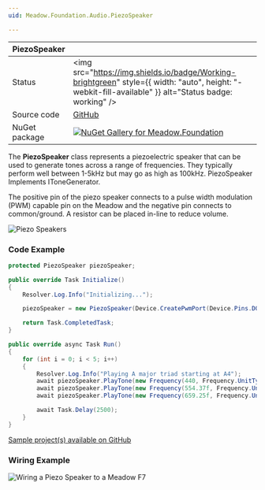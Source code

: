 ```yaml
---
uid: Meadow.Foundation.Audio.PiezoSpeaker

---
```


| PiezoSpeaker | |
|--------|--------|
| Status | <img src="https://img.shields.io/badge/Working-brightgreen" style={{ width: "auto", height: "-webkit-fill-available" }} alt="Status badge: working" /> |
| Source code | [GitHub](https://github.com/WildernessLabs/Meadow.Foundation/tree/main/Source/Meadow.Foundation.Core/Speakers) |
| NuGet package | <a href="https://www.nuget.org/packages/Meadow.Foundation/" target="_blank"><img src="https://img.shields.io/nuget/v/Meadow.Foundation.svg?label=Meadow.Foundation" alt="NuGet Gallery for Meadow.Foundation" /></a> |

The **PiezoSpeaker** class represents a piezoelectric speaker that can be used to generate tones across a range of frequencies. They typically perform well between 1-5kHz but may go as high as 100kHz. PiezoSpeaker Implements IToneGenerator.

The positive pin of the piezo speaker connects to a pulse width modulation (PWM) capable pin on the Meadow and the negative pin connects to common/ground. A resistor can be placed in-line to reduce volume.

![Piezo Speakers](/API_Assets/Meadow.Foundation.Audio.PiezoSpeaker/img_PiezoSpeaker.jpg)

### Code Example

```csharp
protected PiezoSpeaker piezoSpeaker;

public override Task Initialize()
{
    Resolver.Log.Info("Initializing...");

    piezoSpeaker = new PiezoSpeaker(Device.CreatePwmPort(Device.Pins.D05, new Frequency(100, Frequency.UnitType.Hertz)));

    return Task.CompletedTask;
}

public override async Task Run()
{
    for (int i = 0; i < 5; i++)
    {
        Resolver.Log.Info("Playing A major triad starting at A4");
        await piezoSpeaker.PlayTone(new Frequency(440, Frequency.UnitType.Hertz), TimeSpan.FromMilliseconds(500)); //A
        await piezoSpeaker.PlayTone(new Frequency(554.37f, Frequency.UnitType.Hertz), TimeSpan.FromMilliseconds(500)); //C#
        await piezoSpeaker.PlayTone(new Frequency(659.25f, Frequency.UnitType.Hertz), TimeSpan.FromMilliseconds(500)); //E

        await Task.Delay(2500);
    }
}

```

[Sample project(s) available on GitHub](https://github.com/WildernessLabs/Meadow.Foundation/tree/main/Source/Meadow.Foundation.Core.Samples/Audio.PiezoSpeaker_Sample)

### Wiring Example

![Wiring a Piezo Speaker to a Meadow F7](/API_Assets/Meadow.Foundation.Audio.PiezoSpeaker/PiezoSpeaker_Fritzing.svg)
